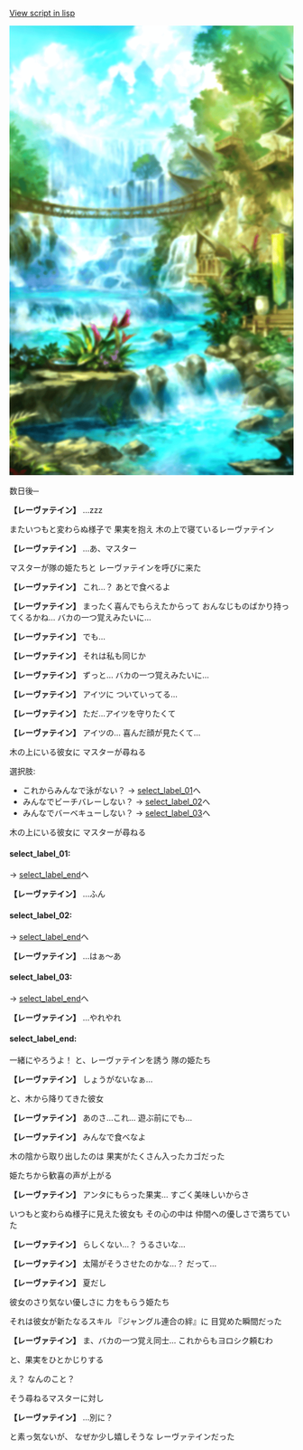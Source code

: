 [View script in lisp](../scripts/210021104.txt)

![sea_jungle_day.png](../images/backgrounds/sea_jungle_day.png)

数日後─

**【レーヴァテイン】**
…zzz

またいつもと変わらぬ様子で
果実を抱え
木の上で寝ているレーヴァテイン

**【レーヴァテイン】**
…あ、マスター

マスターが隊の姫たちと
レーヴァテインを呼びに来た

**【レーヴァテイン】**
これ…？
あとで食べるよ

**【レーヴァテイン】**
まったく喜んでもらえたからって
おんなじものばかり持ってくるかね…
バカの一つ覚えみたいに…

**【レーヴァテイン】**
でも…

**【レーヴァテイン】**
それは私も同じか

**【レーヴァテイン】**
ずっと…
バカの一つ覚えみたいに…

**【レーヴァテイン】**
アイツに
ついていってる…

**【レーヴァテイン】**
ただ…アイツを守りたくて

**【レーヴァテイン】**
アイツの…
喜んだ顔が見たくて…

木の上にいる彼女に
マスターが尋ねる

選択肢:
- これからみんなで泳がない？ → [select_label_01](#select_label_01)へ
- みんなでビーチバレーしない？ → [select_label_02](#select_label_02)へ
- みんなでバーベキューしない？ → [select_label_03](#select_label_03)へ

木の上にいる彼女に
マスターが尋ねる

#### select_label_01:
 → [select_label_end](#select_label_end)へ

**【レーヴァテイン】**
…ふん

#### select_label_02:
 → [select_label_end](#select_label_end)へ

**【レーヴァテイン】**
…はぁ～あ

#### select_label_03:
 → [select_label_end](#select_label_end)へ

**【レーヴァテイン】**
…やれやれ

#### select_label_end:

一緒にやろうよ！
と、レーヴァテインを誘う
隊の姫たち

**【レーヴァテイン】**
しょうがないなぁ…

と、木から降りてきた彼女

**【レーヴァテイン】**
あのさ…これ…
遊ぶ前にでも…

**【レーヴァテイン】**
みんなで食べなよ

木の陰から取り出したのは
果実がたくさん入ったカゴだった

姫たちから歓喜の声が上がる

**【レーヴァテイン】**
アンタにもらった果実…
すごく美味しいからさ

いつもと変わらぬ様子に見えた彼女も
その心の中は
仲間への優しさで満ちていた

**【レーヴァテイン】**
らしくない…？
うるさいな…

**【レーヴァテイン】**
太陽がそうさせたのかな…？
だって…

**【レーヴァテイン】**
夏だし

彼女のさり気ない優しさに
力をもらう姫たち

それは彼女が新たなるスキル
『ジャングル連合の絆』に
目覚めた瞬間だった

**【レーヴァテイン】**
ま、バカの一つ覚え同士…
これからもヨロシク頼むわ

と、果実をひとかじりする

え？
なんのこと？

そう尋ねるマスターに対し

**【レーヴァテイン】**
…別に？

と素っ気ないが、
なぜか少し嬉しそうな
レーヴァテインだった
